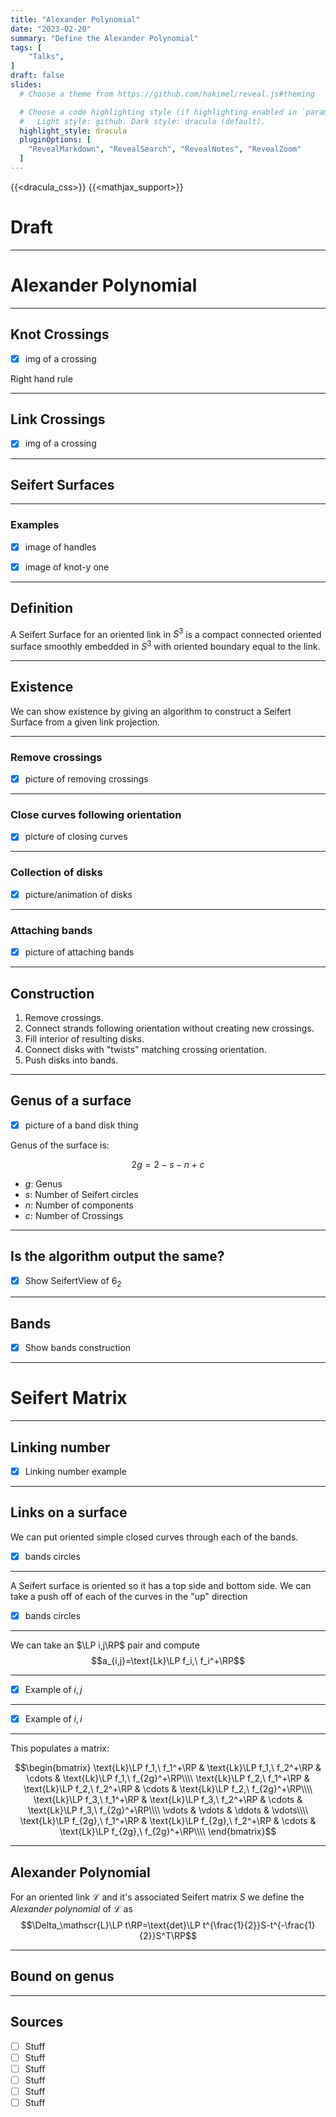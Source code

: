 ```yaml
---
title: "Alexander Polynomial"
date: "2023-02-20"
summary: "Define the Alexander Polynomial"
tags: [
    "Talks",
]
draft: false
slides:
  # Choose a theme from https://github.com/hakimel/reveal.js#theming

  # Choose a code highlighting style (if highlighting enabled in `params.toml`)
  #   Light style: github. Dark style: dracula (default).
  highlight_style: dracula
  pluginOptions: [
    "RevealMarkdown", "RevealSearch", "RevealNotes", "RevealZoom"
  ]
---
```


{{<dracula_css>}}
{{<mathjax_support>}}

# Draft

---
# Alexander Polynomial

---

## Knot Crossings

- [x] img of a crossing

<!-- {{<centerimg "presentations/DiscMorse/Simplex.png" 500>}} -->

Right hand rule

---

## Link Crossings

- [x] img of a crossing

---

## Seifert Surfaces

---

### Examples

- [x] image of handles

- [x] image of knot-y one

---

## Definition

A Seifert Surface for an oriented link in $S^3$ is a compact
connected oriented surface smoothly embedded in $S^3$ with
oriented boundary equal to the link.

---

## Existence

We can show existence by giving an algorithm to construct a Seifert Surface from a given link projection.

---

### Remove crossings

- [x] picture of removing crossings

---

### Close curves following orientation

- [x] picture of closing curves

---

### Collection of disks

- [x] picture/animation of disks

---

### Attaching bands

- [x] picture of attaching bands

---

## Construction

1) Remove crossings.
2) Connect strands following orientation without creating new crossings.
3) Fill interior of resulting disks.
4) Connect disks with "twists" matching crossing orientation.
5) Push disks into bands.

---

## Genus of a surface

- [x] picture of a band disk thing

Genus of the surface is:

$$2g=2-s-n+c$$

- $g$: Genus
- $s$: Number of Seifert circles
- $n$: Number of components
- $c$: Number of Crossings

---

## Is the algorithm output the same?

- [x] Show SeifertView of $6_2$

---

## Bands

- [x] Show bands construction

---

# Seifert Matrix

---

## Linking number

- [x] Linking number example

---

## Links on a surface

We can put oriented simple closed curves through each of the bands.

- [x]  bands circles

---

A Seifert surface is oriented so it has a top side and bottom side. We can take a push off of each of the curves in the "up" direction

- [x]  bands circles

---

We can take an $\LP i,j\RP$ pair and compute
$$a_{i,j}=\text{Lk}\LP f_i,\ f_i^+\RP$$

---

- [x]  Example of $i,j$

---

- [x]  Example of $i,i$

---

This populates a matrix:

$$\begin{bmatrix}
\text{Lk}\LP f_1,\ f_1^+\RP & \text{Lk}\LP f_1,\ f_2^+\RP & \cdots & \text{Lk}\LP f_1,\ f_{2g}^+\RP\\\\
\text{Lk}\LP f_2,\ f_1^+\RP & \text{Lk}\LP f_2,\ f_2^+\RP & \cdots & \text{Lk}\LP f_2,\ f_{2g}^+\RP\\\\
\text{Lk}\LP f_3,\ f_1^+\RP & \text{Lk}\LP f_3,\ f_2^+\RP & \cdots & \text{Lk}\LP f_3,\ f_{2g}^+\RP\\\\
\vdots & \vdots & \ddots & \vdots\\\\
\text{Lk}\LP f_{2g},\ f_1^+\RP & \text{Lk}\LP f_{2g},\ f_2^+\RP & \cdots & \text{Lk}\LP f_{2g},\ f_{2g}^+\RP\\\\
\end{bmatrix}$$

---

## Alexander Polynomial

For an oriented link $\mathscr{L}$ and it's associated Seifert matrix $S$ we define the _Alexander polynomial_ of $\mathscr{L}$ as
$$\Delta_\mathscr{L}\LP t\RP=\text{det}\LP t^{\frac{1}{2}}S-t^{-\frac{1}{2}}S^T\RP$$

---

## Bound on genus



---

## Sources

- [ ] Stuff
- [ ] Stuff
- [ ] Stuff
- [ ] Stuff
- [ ] Stuff
- [ ] Stuff